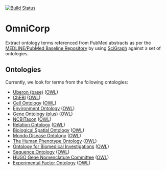 [![Build Status](https://travis-ci.org/NCATS-Gamma/omnicorp.svg?branch=master)](https://travis-ci.org/NCATS-Gamma/omnicorp)

# OmniCorp

Extract ontology terms referenced from PubMed abstracts as per the [MEDLINE/PubMed Baseline Repository](https://mbr.nlm.nih.gov/) by using [SciGraph](https://github.com/SciGraph/SciGraph) against a set of ontologies.

## Ontologies
Currently, we look for terms from the following ontologies:
* [Uberon (base)](http://uberon.org) ([OWL](http://purl.obolibrary.org/obo/uberon/ext.owl))
* [ChEBI](https://www.ebi.ac.uk/chebi/) ([OWL](http://purl.obolibrary.org/obo/chebi.owl))
* [Cell Ontology](http://www.obofoundry.org/ontology/cl.html) ([OWL](http://purl.obolibrary.org/obo/cl.owl))
* [Environment Ontology](https://github.com/EnvironmentOntology/envo) ([OWL](http://purl.obolibrary.org/obo/envo.owl))
* [Gene Ontology (plus)](http://www.obofoundry.org/ontology/go.html) ([OWL](http://purl.obolibrary.org/obo/go/extensions/go-plus.owl))
* [NCBITaxon](http://www.obofoundry.org/ontology/ncbitaxon.html) ([OWL](http://purl.obolibrary.org/obo/ncbitaxon.owl))
* [Relation Ontology](http://www.obofoundry.org/ontology/ro.html) ([OWL](http://purl.obolibrary.org/obo/ro.owl))
* [Biological Spatial Ontology](http://www.obofoundry.org/ontology/bspo.html) ([OWL](http://purl.obolibrary.org/obo/bspo.owl))
* [Mondo Disease Ontology](http://obofoundry.org/ontology/mondo.html) ([OWL](http://purl.obolibrary.org/obo/mondo.owl))
* [The Human Phenotype Ontology](https://hpo.jax.org/) ([OWL](http://purl.obolibrary.org/obo/hp.owl))
* [Ontology for Biomedical Investigations](http://purl.obolibrary.org/obo/obi) ([OWL](http://purl.obolibrary.org/obo/obi.owl))
* [Sequence Ontology](https://github.com/The-Sequence-Ontology/SO-Ontologies) ([OWL](http://purl.obolibrary.org/obo/so.owl))
* [HUGO Gene Nomenclature Committee](https://www.genenames.org/) ([OWL](https://data.monarchinitiative.org/ttl/hgnc.ttl))
* [Experimental Factor Ontology](https://www.ebi.ac.uk/efo/) ([OWL](http://www.ebi.ac.uk/efo/efo.owl))

